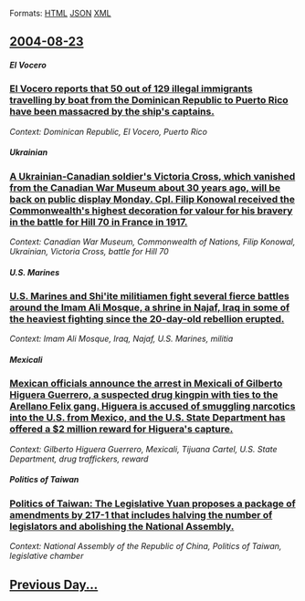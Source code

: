 
Formats: [HTML](2004/08/23/index.html)  [JSON](2004/08/23/index.json)  [XML](2004/08/23/index.xml)  

## [2004-08-23](/news/2004/08/23/index.md)

##### El Vocero
### [ El Vocero reports that 50 out of 129 illegal immigrants travelling by boat from the Dominican Republic to Puerto Rico have been massacred by the ship's captains.](/news/2004/08/23/el-vocero-reports-that-50-out-of-129-illegal-immigrants-travelling-by-boat-from-the-dominican-republic-to-puerto-rico-have-been-massacred-b.md)
_Context: Dominican Republic, El Vocero, Puerto Rico_

##### Ukrainian
### [ A Ukrainian-Canadian soldier's Victoria Cross, which vanished from the Canadian War Museum about 30 years ago, will be back on public display Monday. Cpl. Filip Konowal received the Commonwealth's highest decoration for valour for his bravery in the battle for Hill 70 in France in 1917. ](/news/2004/08/23/a-ukrainian-canadian-soldier-s-victoria-cross-which-vanished-from-the-canadian-war-museum-about-30-years-ago-will-be-back-on-public-displ.md)
_Context: Canadian War Museum, Commonwealth of Nations, Filip Konowal, Ukrainian, Victoria Cross, battle for Hill 70_

##### U.S. Marines
### [ U.S. Marines and Shi'ite militiamen fight several fierce battles around the Imam Ali Mosque, a shrine in Najaf, Iraq in some of the heaviest fighting since the 20-day-old rebellion erupted. ](/news/2004/08/23/u-s-marines-and-shi-ite-militiamen-fight-several-fierce-battles-around-the-imam-ali-mosque-a-shrine-in-najaf-iraq-in-some-of-the-heavies.md)
_Context: Imam Ali Mosque, Iraq, Najaf, U.S. Marines, militia_

##### Mexicali
### [ Mexican officials announce the arrest in Mexicali of Gilberto Higuera Guerrero, a suspected drug kingpin with ties to the Arellano Felix gang. Higuera is accused of smuggling narcotics into the U.S. from Mexico, and the U.S. State Department has offered a $2 million reward for Higuera's capture. ](/news/2004/08/23/mexican-officials-announce-the-arrest-in-mexicali-of-gilberto-higuera-guerrero-a-suspected-drug-kingpin-with-ties-to-the-arellano-fa-c-lix-g.md)
_Context: Gilberto Higuera Guerrero, Mexicali, Tijuana Cartel, U.S. State Department, drug traffickers, reward_

##### Politics of Taiwan
### [ Politics of Taiwan: The Legislative Yuan proposes a package of amendments by 217-1 that includes halving the number of legislators and abolishing the National Assembly. ](/news/2004/08/23/politics-of-taiwan-the-legislative-yuan-proposes-a-package-of-amendments-by-217a1-that-includes-halving-the-number-of-legislators-and-ab.md)
_Context: National Assembly of the Republic of China, Politics of Taiwan, legislative chamber_

## [Previous Day...](/news/2004/08/22/index.md)

